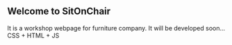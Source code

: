 
## Welcome to SitOnChair
It is a workshop webpage for furniture company.
It will be developed soon...
CSS + HTML + JS





